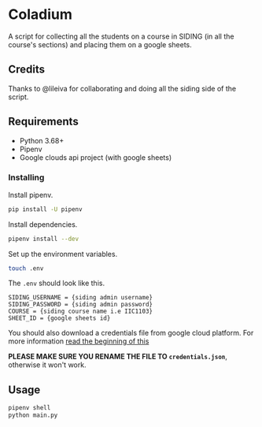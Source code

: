 # Coladium

A script for collecting all the students on a course in SIDING (in all the course's sections) and placing them on a google sheets.

## Credits

Thanks to @lileiva for collaborating and doing all the siding side of the script.

## Requirements

* Python 3.68+
* Pipenv
* Google clouds api project (with google sheets)

### Installing

Install pipenv.

```bash
pip install -U pipenv
```

Install dependencies.

```bash
pipenv install --dev
```

Set up the environment variables.

```bash
touch .env
```

The `.env` should look like this.

```dotenv
SIDING_USERNAME = {siding admin username}
SIDING_PASSWORD = {siding admin password}
COURSE = {siding course name i.e IIC1103}
SHEET_ID = {google sheets id}
```

You should also download a credentials file from google cloud platform. For more information [read the beginning of this](https://www.twilio.com/blog/2017/02/an-easy-way-to-read-and-write-to-a-google-spreadsheet-in-python.html)

**PLEASE MAKE SURE YOU RENAME THE FILE TO `credentials.json`**, otherwise it won't work.

## Usage

```bash
pipenv shell
python main.py
```
